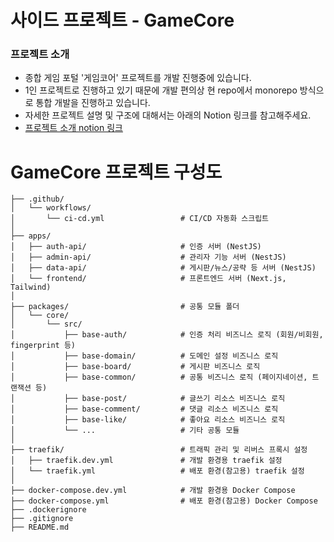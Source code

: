 # 사이드 프로젝트 - GameCore

### 프로젝트 소개
- 종합 게임 포털 '게임코어' 프로젝트를 개발 진행중에 있습니다.
- 1인 프로젝트로 진행하고 있기 때문에 개발 편의상 현 repo에서 monorepo 방식으로 통합 개발을 진행하고 있습니다.
- 자세한 프로젝트 설명 및 구조에 대해서는 아래의 Notion 링크를 참고해주세요.
- <a href="https://gamecore-doc.notion.site/" target="_blank">프로젝트 소개 notion 링크</a>

# GameCore 프로젝트 구성도

```
├── .github/
│   └── workflows/
│       └── ci-cd.yml                 # CI/CD 자동화 스크립트
│
├── apps/
│   ├── auth-api/                     # 인증 서버 (NestJS)
│   ├── admin-api/                    # 관리자 기능 서버 (NestJS)
│   ├── data-api/                     # 게시판/뉴스/공략 등 서버 (NestJS)
│   └── frontend/                     # 프론트엔드 서버 (Next.js, Tailwind)
│
├── packages/                         # 공통 모듈 폴더
│   └── core/
│       └── src/
│           ├── base-auth/            # 인증 처리 비즈니스 로직 (회원/비회원, fingerprint 등)
│           ├── base-domain/          # 도메인 설정 비즈니스 로직
│           ├── base-board/           # 게시판 비즈니스 로직
│           ├── base-common/          # 공통 비즈니스 로직 (페이지네이션, 트랜잭션 등)
│           ├── base-post/            # 글쓰기 리소스 비즈니스 로직
│           ├── base-comment/         # 댓글 리소스 비즈니스 로직
│           ├── base-like/            # 좋아요 리소스 비즈니스 로직
│           └── ...                   # 기타 공통 모듈
│
├── traefik/                          # 트래픽 관리 및 리버스 프록시 설정
│   ├── traefik.dev.yml               # 개발 환경용 traefik 설정
│   └── traefik.yml                   # 배포 환경(참고용) traefik 설정
│
├── docker-compose.dev.yml            # 개발 환경용 Docker Compose
├── docker-compose.yml                # 배포 환경(참고용) Docker Compose
├── .dockerignore
├── .gitignore
├── README.md
```
